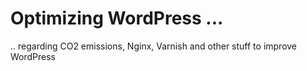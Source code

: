 # Optimizing WordPress ...
 .. regarding CO2 emissions, Nginx, Varnish and other stuff to improve WordPress
